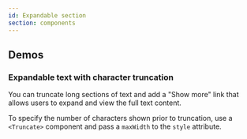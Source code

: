 ```yaml
---
id: Expandable section
section: components
---
```


## Demos


### Expandable text with character truncation

You can truncate long sections of text and add a "Show more" link that allows users to expand and view the full text content.

To specify the number of characters shown prior to truncation, use a `<Truncate>` component and pass a `maxWidth` to the `style` attribute.

```ts file='./examples/ExpandableTextDemo.tsx'

```
